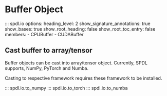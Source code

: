 # Buffer Object

::: spdl.io
    options:
      heading_level: 2
      show_signature_annotations: true
      show_bases: true
      show_root_heading: false
      show_root_toc_entry: false
      members:
      - CPUBuffer
      - CUDABuffer

## Cast buffer to array/tensor

Buffer objects can be cast into array/tensor object.
Currently, SPDL supports, NumPy, PyTorch and Numba.

Casting to respective framework requires these framework
to be installed.

::: spdl.io.to_numpy
::: spdl.io.to_torch
::: spdl.io.to_numba
